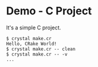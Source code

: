 # Demo - C Project

It's a simple C project.

```console
$ crystal make.cr
Hello, CRake World!
$ crystal make.cr -- clean
$ crystal make.cr -- -v
...
```
